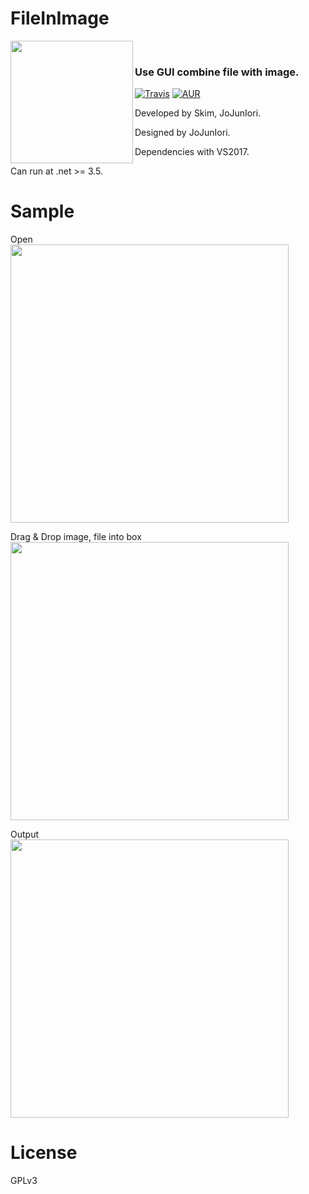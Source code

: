# FileInImage

<img src="https://github.com/jojuniori/FileInImage/raw/master/icon.png" width="196px" align="left">

<br>

### Use GUI combine file with image.

[![Travis](https://img.shields.io/travis/rust-lang/rust.svg)]()
[![AUR](https://img.shields.io/aur/license/yaourt.svg)]()

Developed by Skim, JoJunIori.  

Designed by JoJunIori.

Dependencies with VS2017.

Can run at .net >= 3.5.


# Sample

Open  
<img src="https://github.com/jojuniori/FileInImage/blob/master/sample_open.png" width="445px">  

Drag & Drop image, file into box   
<img src="https://github.com/jojuniori/FileInImage/blob/master/sample_input.png" width="445px">  

Output  
<img src="https://github.com/jojuniori/FileInImage/blob/master/sample_output.png" width="445px">  

# License

GPLv3
